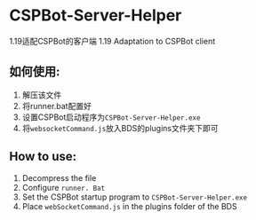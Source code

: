 # CSPBot-Server-Helper
1.19适配CSPBot的客户端
1.19 Adaptation to CSPBot client

## 如何使用:
1. 解压该文件
2. 将runner.bat配置好
3. 设置CSPBot启动程序为`CSPBot-Server-Helper.exe`
4. 将`websocketCommand.js`放入BDS的plugins文件夹下即可

## How to use:
1. Decompress the file
2. Configure `runner. Bat`
3. Set the CSPBot startup program to `CSPBot-Server-Helper.exe`
4. Place `webSocketCommand.js` in the plugins folder of the BDS